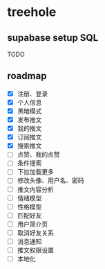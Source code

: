 # treehole

## supabase setup SQL

TODO

## roadmap

- [x] 注册、登录
- [x] 个人信息
- [x] 黑暗模式
- [x] 发布推文
- [x] 我的推文
- [x] 订阅推文
- [x] 搜索推文
- [ ] 点赞、我的点赞
- [ ] 条件搜索
- [ ] 下拉加载更多
- [ ] 修改头像、用户名、密码
- [ ] 推文内容分析
- [ ] 情绪模型
- [ ] 性格模型
- [ ] 匹配好友
- [ ] 用户简介页
- [ ] 取消好友关系
- [ ] 消息通知
- [ ] 推文权限设置
- [ ] 本地化

